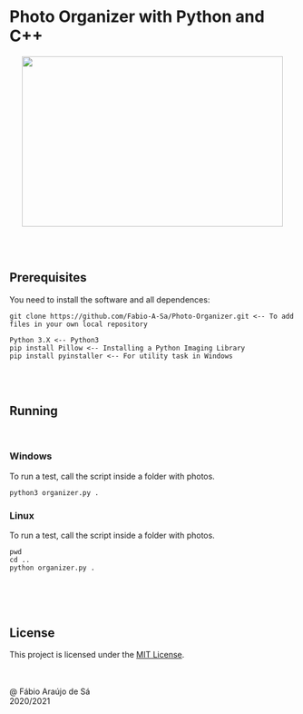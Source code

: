 # Photo Organizer with Python and C++

<p align="center">
  <img width="460" height="300" src="https://i.pinimg.com/originals/b7/ba/38/b7ba3835f63380fbb822669f8f904f11.jpg">
</p>

<br/>
<br/>

## Prerequisites

You need to install the software and all dependences:

```
git clone https://github.com/Fabio-A-Sa/Photo-Organizer.git <-- To add files in your own local repository

Python 3.X <-- Python3
pip install Pillow <-- Installing a Python Imaging Library
pip install pyinstaller <-- For utility task in Windows
```
<br/>
<br/>

## Running
<br/>

### Windows

To run a test, call the script inside a folder with photos.

```
python3 organizer.py .
```

### Linux

To run a test, call the script inside a folder with photos.

```
pwd
cd ..
python organizer.py .
```
<br/>
<br/>
<br/>





## License

This project is licensed under the [MIT License](something.com).<br/>
<br/>
<br/>

@ Fábio Araújo de Sá <br/>
2020/2021
